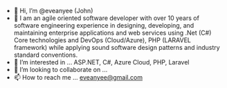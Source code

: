 - 👋 Hi, I’m @eveanyee (John)
- 👀 I am an agile oriented software developer with over 10 years of software engineering experience in designing, developing, and maintaining enterprise applications and web services using .Net (C#) Core technologies and DevOps (Cloud/Azure), PHP (LARAVEL framework) while applying sound software design patterns and industry standard conventions.
- 🌱 I’m interested in ... ASP.NET, C#, Azure Cloud, PHP, Laravel
- 💞️ I’m looking to collaborate on ...
- 📫 How to reach me ... eveanyee@gmail.com



<!---
eveanyee/eveanyee is a ✨ special ✨ repository because its `README.md` (this file) appears on your GitHub profile.
You can click the Preview link to take a look at your changes.
--->
